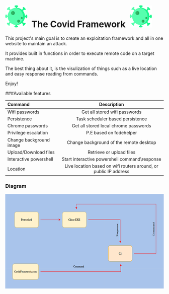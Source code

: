 <h1> <img src="./virus.png"
  width="70"
  height="70">
  &nbsp;The Covid Framework&nbsp;
<img src="./virus.png"
  width="70"
  height="70">
</h1>

This project's main goal is to create an exploitation framework and all in one website to maintain an attack.

It provides built in functions in order to execute remote code on a target machine. 

The best thing about it, is the visulization of things such as a live location and easy response reading from commands.

Enjoy!


###Available features

| Command      | Description| 
| :---        |    :----:   |
| Wifi passwords| Get all stored wifi passwords | 
| Persistence| Task scheduler based persistence|
|Chrome passwords|Get all stored local chrome passwords|
|Privilege escalation|P.E based on fodehelper|
|Change background image|Change background of the remote desktop|
|Upload/Download files|Retrieve or upload files|
|Interactive powershell|Start interactive powershell command\response|
|Location|Live location based on wifi routers around, or public IP address|


### Diagram
<img src="./CovidDiagram.png" width="650" height="300" />
